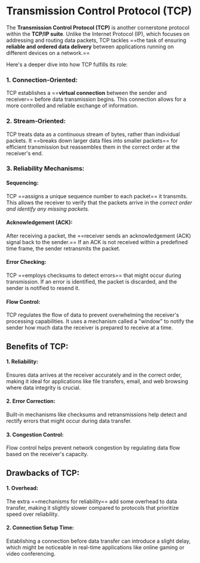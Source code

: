 # Transmission Control Protocol (TCP)
The **Transmission Control Protocol (TCP)** is another cornerstone protocol within the **TCP/IP suite**. Unlike the Internet Protocol (IP), which focuses on addressing and routing data packets, TCP tackles ==the task of ensuring **reliable and ordered data delivery** between applications running on different devices on a network.==

Here's a deeper dive into how TCP fulfills its role:

### 1. Connection-Oriented:
TCP establishes a ==**virtual connection** between the sender and receiver== before data transmission begins. This connection allows for a more controlled and reliable exchange of information.
### 2. Stream-Oriented:
TCP treats data as a continuous stream of bytes, rather than individual packets. It ==breaks down larger data files into smaller packets== for efficient transmission but reassembles them in the correct order at the receiver's end.
### 3. Reliability Mechanisms:
#### Sequencing:
TCP ==assigns a unique sequence number to each packet== it transmits. This allows the receiver to verify that the packets arrive in the *correct order and identify any missing packets.*
#### Acknowledgement (ACK):
After receiving a packet, the ==receiver sends an acknowledgement (ACK) signal back to the sender.== If an ACK is not received within a predefined time frame, the sender retransmits the packet.
#### Error Checking:
TCP ==employs checksums to detect errors== that might occur during transmission. If an error is identified, the packet is discarded, and the sender is notified to resend it.
#### Flow Control:
TCP regulates the flow of data to prevent overwhelming the receiver's processing capabilities. It uses a mechanism called a "window" to notify the sender how much data the receiver is prepared to receive at a time.

## Benefits of TCP:
#### 1. Reliability:
Ensures data arrives at the receiver accurately and in the correct order, making it ideal for applications like file transfers, email, and web browsing where data integrity is crucial.
#### 2. Error Correction:
Built-in mechanisms like checksums and retransmissions help detect and rectify errors that might occur during data transfer. 
#### 3. Congestion Control:
Flow control helps prevent network congestion by regulating data flow based on the receiver's capacity.

## Drawbacks of TCP:
#### 1. Overhead:
The extra ==mechanisms for reliability== add some overhead to data transfer, making it slightly slower compared to protocols that prioritize speed over reliability.
#### 2. Connection Setup Time:
Establishing a connection before data transfer can introduce a slight delay, which might be noticeable in real-time applications like online gaming or video conferencing.